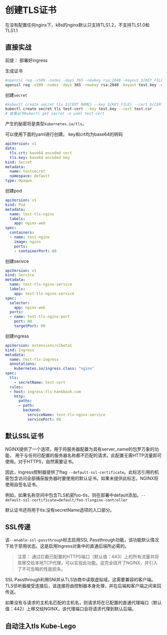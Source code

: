 # 创建TLS证书
在没有配置任何nginx下，k8s的nginx默认只支持TLS1.2，不支持TLS1.0和TLS1.1


## 直接实战

前提： 部署好ingress

生成证书

```bash
#openssl req -x509 -nodes -days 365 -newkey rsa:2048 -keyout ${KEY_FILE} -out ${CERT_FILE} -subj "/CN=${HOST}/O=${HOST}"
openssl req -x509 -nodes -days 365 -newkey rsa:2048 -keyout test.key -out test.csr -subj "/CN=test /O=test"
```
创建`secret`
```bash
#kubectl create secret tls ${CERT_NAME} --key ${KEY_FILE} --cert ${CERT_FILE}
kubectl create secret tls test-cert --key test.key --cert test.csr
# 查看证书kubectl get secret -o yaml test-cert
```
产生的秘密将是类型`kubernetes.io/tls`。

可以使用下面的yaml进行创建。  key和crt均为base64的转码
```yaml
apiVersion: v1
data:
  tls.crt: base64 encoded cert
  tls.key: base64 encoded key
kind: Secret
metadata:
  name: testsecret
  namespace: default
type: Opaque
```

创建pod

```yaml
apiVersion: v1
kind: Pod
metadata:
  name: test-tls-nginx
  labels:
    app: nginx-web
spec:
  containers:
  - name: test-nginx
    image: nginx
    ports:
    - containerPort: 80
```

创建serivce

```yaml
apiVersion: v1
kind: Service
metadata:
  name: test-tls-nginx-service
  labels:
    app: test-tls-nginx-service
spec:
  selector:
    app: nginx-web
  ports:
  - name: test-tls-nginx-port
    port: 80
    targetPort: 80
```

创建ingress
```yaml
apiVersion: extensions/v1beta1
kind: Ingress
metadata:
  name: test-tls-ingress
  annotations:
    kubernetes.io/ingress.class: "nginx"
spec:
  tls:
    - secretName: test-cert
  rules:
  - host: ingress-tls.hankbook.com
    http:
      paths:
      - path:
        backend:
          serviceName: test-tls-nginx-service
          servicePort: 80
```



## 默认SSL证书
NGINX提供了一个选项，用于将服务器配置为具有server_name的包罗万象的功能， 用于与任何已配置的服务器名称都不匹配的请求。此配置无需HTTP流量即可使用。对于HTTPS，自然需要证书。

因此，Ingress控制器提供了flag `--default-ssl-certificate`。此标志引用的机密包含访问全部捕获服务器时要使用的默认证书。如果未提供此标志，NGINX将使用自签名证书。

例如，如果名称空间中包含TLS机密foo-tls，则在部署中default添加。`--default-ssl-certificate=default/foo-tlsnginx-controller`

默认证书还将用于tls:没有secretName选项的入口部分。

## SSL传递

该`--enable-ssl-passthrough`标志启用SSL Passthrough功能，​​该功能默认情况下处于禁用状态。这是启用Ingress对象中的直通后端所必需的。
> 注意： 通过拦截已配置的HTTPS端口（默认值：443）上的所有流量并将其移交给本地TCP代理，可以实现此功能。这完全绕开了NGINX，并引入了不可忽略的性能损失。

SSL Passthrough利用SNI并从TLS协商中读取虚拟域，这需要兼容的客户端。TLS侦听器接受连接后，该连接将由控制器本身处理，并在后端和客户端之间来回传送。

如果没有与请求的主机名匹配的主机名，则请求将在已配置的直通代理端口（默认值：442）上移交给NGINX，该代理端口会将请求代理到默认后端。

## 自动注入tls Kube-Lego
